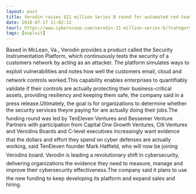 ```yaml
---
layout: post
title: Verodin raises $21 million Series B round for automated red-teaming
date: 2018-07-17 11:02:12
tourl: https://www.cyberscoop.com/verodin-21-million-series-b/?category_news=technology
tags: [exploit]
---
```

Based in McLean, Va., Verodin provides a product called the Security Instrumentation Platform, which continuously tests the security of a customers network by acting as an attacker. The platform simulates ways to exploit vulnerabilities and notes how well the customers email, cloud and network controls worked.This capability enables enterprises to quantifiably validate if their controls are actually protecting their business-critical assets, providing resiliency and keeping them safe, the company said in a press release.Ultimately, the goal is for organizations to determine whether the security services theyre paying for are actually doing their jobs.The funding round was led by TenEleven Ventures and Bessemer Venture Partners with participation from Capital One Growth Ventures, Citi Ventures and Verodins Boards and C-level executives increasingly want evidence that the dollars and effort they spend on cyber defenses are actually working, said TenEleven founder Mark Hatfield, who will now be joining Verodins board. Verodin is leading a revolutionary shift in cybersecurity, delivering organizations the evidence they need to measure, manage and improve their cybersecurity effectiveness.The company said it plans to use the new funding to keep developing its platform and expand sales and hiring.